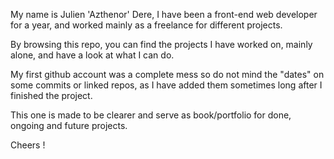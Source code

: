 My name is Julien 'Azthenor' Dere, 
I have been a front-end web developer for a year, and worked mainly as a freelance for different projects. 

By browsing this repo, you can find the projects I have worked on, mainly alone, and have a look at what I can do. 

My first github account was a complete mess so do not mind the "dates" on some commits or linked repos, as I have added them sometimes long after I finished the project.

This one is made to be clearer and serve as book/portfolio for done, ongoing and future projects.

Cheers !
